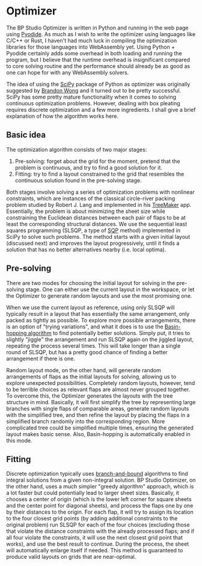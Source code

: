 # Optimizer

The BP Studio Optimizer is written in Python and running in the web page using [Pyodide](https://pyodide.org/).
As much as I wish to write the optimizer using languages like C/C++ or Rust,
I haven't had much luck in compiling the optimization libraries for those languages into WebAssembly yet.
Using Python + Pyodide certainly adds some overhead in both loading and running the program,
but I believe that the runtime overhead is insignificant compared to core solving routine
and the performance should already be as good as one can hope for with any WebAssembly solvers.

The idea of using the [SciPy](https://scipy.org/) package of Python as optimizer was originally
suggested by [Brandon Wong](https://web.mit.edu/wongb/www/origami/) and it turned out to be pretty successful.
SciPy has some pretty mature functionality when it comes to solving continuous optimization problems.
However, dealing with box pleating requires discrete optimization and a few more ingredients.
I shall give a brief explanation of how the algorithm works here.

## Basic idea

The optimization algorithm consists of two major stages:

1. Pre-solving: forget about the grid for the moment,
   pretend that the problem is continuous,
   and try to find a good solution for it.
2. Fitting: try to find a layout constrained to the grid that
   resembles the continuous solution found in the pre-solving stage.

Both stages involve solving a series of optimization problems with nonlinear constraints,
which are instances of the classical circle-river packing problem
studied by Robert J. Lang and implemented in his [TreeMaker](https://langorigami.com/article/treemaker/) app.
Essentially, the problem is about minimizing the sheet size while constraining the Euclidean
distances between each pair of flaps to be at least the corresponding structural distances.
We use the sequential least squares programming (SLSQP, a type of [SQP](https://en.wikipedia.org/wiki/Sequential_quadratic_programming) method) implemented in SciPy to solve such problems.
The method starts with a given initial layout (discussed next) and improves the layout progressively,
until it finds a solution that has no better alternatives nearby (i.e. local optima).

## Pre-solving

There are two modes for choosing the initial layout for solving in the pre-solving stage.
One can either use the current layout in the workspace,
or let the Optimizer to generate random layouts and use the most promising one.

When we use the current layout as reference,
using only SLSQP will typically result in a layout that has essentially the same arrangement,
only packed as tightly as possible.
To explore more possible arrangements, there is an option of "trying variations",
and what it does is to use the [Basin-hopping algorithm](https://en.wikipedia.org/wiki/Basin-hopping) to find potentially better solutions.
Simply put, it tries to slightly "jiggle" the arrangement and run SLSQP again on the jiggled layout,
repeating the process several times.
This will take longer than a single round of SLSQP,
but has a pretty good chance of finding a better arrangement if there is one.

Random layout mode, on the other hand,
will generate random arrangements of flaps as the initial layouts for solving,
allowing us to explore unexpected possibilities.
Completely random layouts, however,
tend to be terrible choices as relevant flaps are almost never grouped together.
To overcome this, the Optimizer generates the layouts with the tree structure in mind.
Basically, it will first simplify the tree by representing large branches with single flaps of comparable areas,
generate random layouts with the simplified tree,
and then refine the layout by placing the flaps in a simplified branch randomly into the corresponding region.
More complicated tree could be simplified multiple times,
ensuring the generated layout makes basic sense.
Also, Basin-hopping is automatically enabled in this mode.

## Fitting

Discrete optimization typically uses [branch-and-bound](https://en.wikipedia.org/wiki/Branch_and_bound) algorithms to find integral solutions from a given non-integral solution.
BP Studio Optimizer, on the other hand, uses a much simpler "greedy algorithm" approach,
which is a lot faster but could potentially lead to larger sheet sizes.
Basically, it chooses a center of origin (which is the lower left corner for square sheets and the center point for diagonal sheets),
and process the flaps one by one by their distances to the origin.
For each flap, it will try to assign its location to the four closest grid points
(by adding additional constraints to the original problem)
run SLSQP for each of the four choices
(excluding those that violate the distance constraints with the already processed flaps;
and if all four violate the constraints, it will use the next closest grid point that works),
and use the best result to continue.
During the process, the sheet will automatically enlarge itself if needed.
This method is guaranteed to produce valid layouts on grids that are near-optimal.
